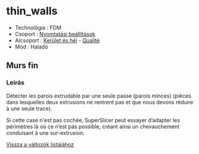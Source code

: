# thin\_walls

* Technológia : FDM
* Csoport : [Nyomtatási beállítások](../../../konfig/print_settings)
* Alcsoport : [Kerület és héj](../../beallitasok/print_settings.md#périmètre-et-enveloppe) - [Qualité](../../beallitasok/print_settings.md#qualité)
* Mód : Haladó

## Murs fin

### Leírás

Détecter les parois extrudable par une seule passe \(parois minces\) \(pièces dans lesquelles deux extrusions ne rentrent pas et que nous devons réduire à une seule trace\).

Si cette case n'est pas cochée, SuperSlicer peut essayer d’adapter les périmètres là où ce n’est pas possible, créant ainsi un chevauchement conduisant à une sur-extrusion.

[Vissza a változók listájához](../../variable_list)

